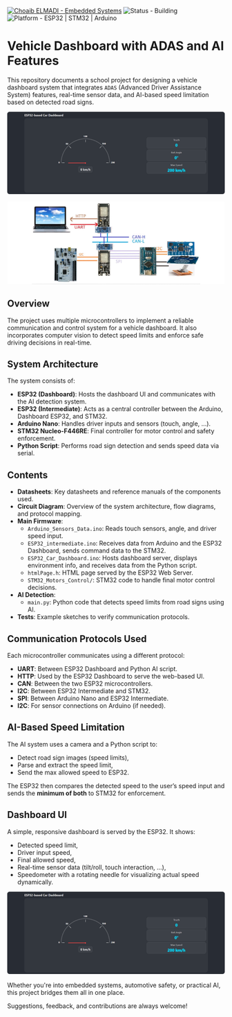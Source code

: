 [![Choaib ELMADI - Embedded Systems](https://img.shields.io/badge/Choaib_ELMADI-Embedded_Systems-8800dd)](https://elmadichoaib.vercel.app) ![Status - Building](https://img.shields.io/badge/Status-Building-2bd729) ![Platform - ESP32 | STM32 | Arduino](https://img.shields.io/badge/Platform-ESP32_|_STM32_|_Arduino-f7d620)

# Vehicle Dashboard with ADAS and AI Features

This repository documents a school project for designing a vehicle dashboard system that integrates `ADAS` (Advanced Driver Assistance System) features, real-time sensor data, and AI-based speed limitation based on detected road signs.

<div align="center">

![Dashboard UI](./Images/dashboard-ui.png)

![Visual Wiring Diagram](./Images/visual-wiring-diagram.png)

</div>

## Overview

The project uses multiple microcontrollers to implement a reliable communication and control system for a vehicle dashboard. It also incorporates computer vision to detect speed limits and enforce safe driving decisions in real-time.

## System Architecture

The system consists of:

- **ESP32 (Dashboard)**: Hosts the dashboard UI and communicates with the AI detection system.
- **ESP32 (Intermediate)**: Acts as a central controller between the Arduino, Dashboard ESP32, and STM32.
- **Arduino Nano**: Handles driver inputs and sensors (touch, angle, ...).
- **STM32 Nucleo-F446RE**: Final controller for motor control and safety enforcement.
- **Python Script**: Performs road sign detection and sends speed data via serial.

## Contents

- **Datasheets**: Key datasheets and reference manuals of the components used.
- **Circuit Diagram**: Overview of the system architecture, flow diagrams, and protocol mapping.
- **Main Firmware**:
  - `Arduino_Sensors_Data.ino`: Reads touch sensors, angle, and driver speed input.
  - `ESP32_intermediate.ino`: Receives data from Arduino and the ESP32 Dashboard, sends command data to the STM32.
  - `ESP32_Car_Dashboard.ino`: Hosts dashboard server, displays environment info, and receives data from the Python script.
  - `htmlPage.h`: HTML page served by the ESP32 Web Server.
  - `STM32_Motors_Control/`: STM32 code to handle final motor control decisions.
- **AI Detection**:
  - `main.py`: Python code that detects speed limits from road signs using AI.
- **Tests**: Example sketches to verify communication protocols.

## Communication Protocols Used

Each microcontroller communicates using a different protocol:

- **UART**: Between ESP32 Dashboard and Python AI script.
- **HTTP**: Used by the ESP32 Dashboard to serve the web-based UI.
- **CAN**: Between the two ESP32 microcontrollers.
- **I2C**: Between ESP32 Intermediate and STM32.
- **SPI**: Between Arduino Nano and ESP32 Intermediate.
- **I2C**: For sensor connections on Arduino (if needed).

## AI-Based Speed Limitation

The AI system uses a camera and a Python script to:

- Detect road sign images (speed limits),
- Parse and extract the speed limit,
- Send the max allowed speed to ESP32.

The ESP32 then compares the detected speed to the user’s speed input and sends the **minimum of both** to STM32 for enforcement.

## Dashboard UI

A simple, responsive dashboard is served by the ESP32. It shows:

- Detected speed limit,
- Driver input speed,
- Final allowed speed,
- Real-time sensor data (tilt/roll, touch interaction, ...),
- Speedometer with a rotating needle for visualizing actual speed dynamically.

<div align="center">

![Dashboard UI](./Images/dashboard-ui.png)

</div>

Whether you're into embedded systems, automotive safety, or practical AI, this project bridges them all in one place.

Suggestions, feedback, and contributions are always welcome!
